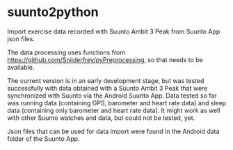 # suunto2python
Import exercise data recorded with Suunto Ambit 3 Peak from Suunto App json
files. 

The data processing uses functions from
https://github.com/Snijderfrey/pyPreprocessing,
so that needs to be available.

The current version is in an early development stage, but was tested
successfully with data obtained with a Suunto Ambit 3 Peak that were
synchronized with Suunto via the Android Suunto App. Data tested so far
was running data (containing GPS, barometer and heart rate data) and
sleep data (containing only barometer and heart rate data).  It might
work as well with other Suunto watches and data, but could not be tested,
yet. 

Json files that can be used for data import were found in the Android data
folder of the Suunto App. 
